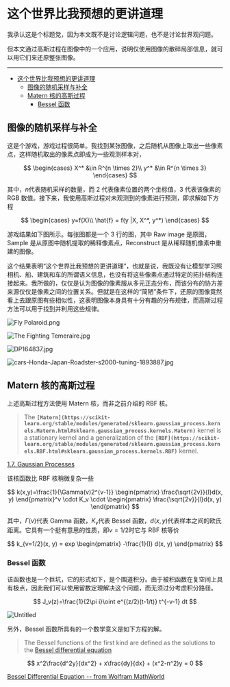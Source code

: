 # 这个世界比我预想的更讲道理

我承认这是个标题党，因为本文既不是讨论逻辑问题，也不是讨论世界观问题。

但本文通过高斯过程在图像中的一个应用，说明仅使用图像的散碎局部信息，就可以用它们来还原整张图像。

---
- [这个世界比我预想的更讲道理](#这个世界比我预想的更讲道理)
  - [图像的随机采样与补全](#图像的随机采样与补全)
  - [Matern 核的高斯过程](#matern-核的高斯过程)
    - [Bessel 函数](#bessel-函数)


## 图像的随机采样与补全

这是个游戏，游戏过程很简单。我找到某张图像，之后随机从图像上取出一些像素点，这样随机取出的像素点即成为一些观测样本对，

$$
\begin{cases}
X^* &\in R^{n \times 2}\\
y^* &\in R^{n \times 3}
\end{cases}
$$

其中，$n$代表随机采样的数量，而 2 代表像素位置的两个坐标值，3 代表该像素的 RGB 数值。接下来，我使用高斯过程对未观测到的像素进行预测，即求解如下方程

$$
\begin{cases}
y=f(X)\\
\hat{f} = f(y |X, X^*, y^*)
\end{cases}
$$

游戏结果如下图所示。每张图都是一个 3 行的图，其中 Raw image 是原图，Sample 是从原图中随机提取的稀释像素点，Reconstruct 是从稀释随机像素中重建的图像。

这个结果表明“这个世界比我预想的更讲道理”，也就是说，我既没有让模型学习照相机、船、建筑和车的所谓语义信息，也没有将这些像素点通过特定的拓扑结构连接起来。我所做的，仅仅是认为图像的像素服从多元正态分布，而该分布的协方差来源仅仅是像素之间的位置关系。但就是在这样的“简陋”条件下，还原的图像竟然看上去跟原图有些相似性，这表明图像本身具有十分有趣的分布规律，而高斯过程方法可以用于找到并利用这些规律。

![Fly Polaroid.png](doc/Fly_Polaroid.png)

![The Fighting Temeraire.jpg](doc/The_Fighting_Temeraire.jpg)

![DP164837.jpg](doc/DP164837.jpg)

![cars-Honda-Japan-Roadster-s2000-tuning-1893887.jpg](doc/cars-Honda-Japan-Roadster-s2000-tuning-1893887.jpg)

## Matern 核的高斯过程

上述高斯过程方法使用 Matern 核，而非之前介绍的 RBF 核。

> The **`[Matern](https://scikit-learn.org/stable/modules/generated/sklearn.gaussian_process.kernels.Matern.html#sklearn.gaussian_process.kernels.Matern)`** kernel is a stationary kernel and a generalization of the **`[RBF](https://scikit-learn.org/stable/modules/generated/sklearn.gaussian_process.kernels.RBF.html#sklearn.gaussian_process.kernels.RBF)`** kernel.
>

[1.7. Gaussian Processes](https://scikit-learn.org/stable/modules/gaussian_process.html)

该核函数比 RBF 核稍微复杂一些

$$
k(x,y)=\frac{1}{\Gamma(v)2^{v-1}}
\begin{pmatrix}
\frac{\sqrt{2v}}{l}d(x, y)
\end{pmatrix}^v \cdot K_v \cdot
\begin{pmatrix}
\frac{\sqrt{2v}}{l}d(x, y)
\end{pmatrix}
$$

其中，$\Gamma(v)$代表 Gamma 函数，$K_v$代表 Bessel 函数，$d(x,y)$代表样本之间的欧氏距离。它具有一个挺有意思的性质，即$v=1/2$时它与 RBF 核等价

$$
k_{v=1/2}(x, y) = exp
\begin{pmatrix}
-\frac{1}{l} d(x, y)
\end{pmatrix}
$$

### Bessel 函数

该函数也是一个巨坑，它的形式如下，是个围道积分。由于被积函数在复空间上具有极点，因此我们可以使用留数定理解决这个问题，而无须过分考虑积分路径。

$$
J_v(z)=\frac{1}{2\pi i}\oint e^{(z/2)(t-1/t)} t^{-v-1} dt
$$

![Untitled](doc/Untitled.png)

另外，Bessel 函数所具有的一个数学意义是如下方程的解。

> The Bessel functions of the first kind are defined as the solutions to the [Bessel differential equation](https://mathworld.wolfram.com/BesselDifferentialEquation.html)
>

$$
x^2\frac{d^2y}{dx^2} + x\frac{dy}{dx} + (x^2-n^2)y = 0
$$

[Bessel Differential Equation -- from Wolfram MathWorld](https://mathworld.wolfram.com/BesselDifferentialEquation.html)